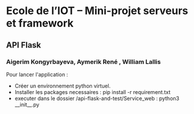 # Ecole de l’IOT – Mini-projet serveurs et framework 
## API Flask
### Aigerim Kongyrbayeva, Aymerik René , William Lallis


Pour lancer l'application : 
  - Créer un environnement python virtuel.
  - Installer les packages necessaires : pip install -r requirement.txt
  - executer dans le dossier /api-flask-and-test/Service_web : python3 \_\_init__.py
